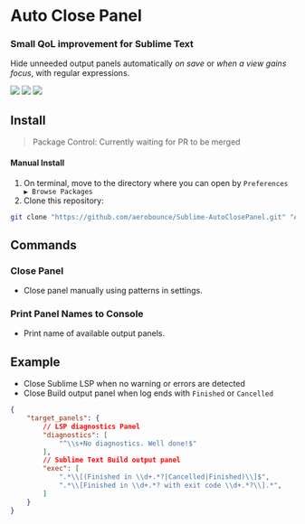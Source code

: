 # Auto Close Panel

### Small QoL improvement for Sublime Text

Hide unneeded output panels automatically _on save_ or _when a view gains focus_, with regular expressions.

[![](https://img.shields.io/badge/Platform-Linux%20/%20macOS%20/%20Windows-blue.svg)][packagecontrol]
[![](https://img.shields.io/badge/Sublime%20Text-3+-orange.svg)][packagecontrol]
[![](https://img.shields.io/github/v/tag/aerobounce/Sublime-AutoClosePanel?display_name=tag)][tags]

## Install

> Package Control: Currently waiting for PR to be merged

#### Manual Install

1. On terminal, move to the directory where you can open by `Preferences ▶ Browse Packages`
2. Clone this repository:

```sh
git clone "https://github.com/aerobounce/Sublime-AutoClosePanel.git" "Auto Close Panel"
```

## Commands

### Close Panel

- Close panel manually using patterns in settings.

### Print Panel Names to Console

- Print name of available output panels.

## Example

- Close Sublime LSP when no warning or errors are detected
- Close Build output panel when log ends with `Finished` or `Cancelled`

```json
{
    "target_panels": {
        // LSP diagnostics Panel
        "diagnostics": [
            "^\\s+No diagnostics. Well done!$"
        ],
        // Sublime Text Build output panel
        "exec": [
            ".*\\[(Finished in \\d+.*?|Cancelled|Finished)\\]$",
            ".*\\[Finished in \\d+.*? with exit code \\d+.*?\\].*",
        ]
    }
}
```

[tags]: https://github.com/aerobounce/Sublime-AutoClosePanel/tags
[packagecontrol]: https://github.com/aerobounce/Sublime-AutoClosePanel
